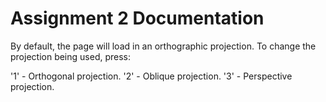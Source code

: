 # Assignment 2 Documentation

By default, the page will load in an orthographic projection. To
change the projection being used, press:

'1' - Orthogonal projection.
'2' - Oblique projection.
'3' - Perspective projection.